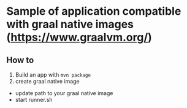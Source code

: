 # Sample of application compatible with graal native images (https://www.graalvm.org/)

## How to
1. Build an app with `mvn package`
2. create graal native image
 - update path to your graal native image 
 - start runner.sh 
